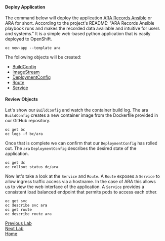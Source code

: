 #### Deploy Application

The command below will deploy the application [ARA Records Ansible](https://github.com/openstack/ara) or ARA for short.
According to the project's README: "ARA Records Ansible playbook runs and makes the recorded data available and intuitive for users and systems."  It is a simple web-based python application that is easily deployed to OpenShift. 

```
oc new-app --template ara
```
The following objects will be created:

- [BuildConfig](https://docs.openshift.org/latest/dev_guide/builds/build_strategies.html#docker-strategy-options) 
- [ImageStream](https://docs.openshift.org/latest/dev_guide/managing_images.html) 
- [DeploymentConfig](https://docs.openshift.org/latest/dev_guide/deployments/how_deployments_work.html)
- [Route](https://docs.openshift.org/latest/dev_guide/routes.html)
- [Service](https://docs.openshift.org/latest/architecture/core_concepts/pods_and_services.html#services)


#### Review Objects


Let's show our `BuildConfig` and watch the container build log. The ara `BuildConfig` creates a new container
image from the Dockerfile provided in our GitHub repository.

```
oc get bc
oc logs -f bc/ara
```

Once that is complete we can confirm that our `DeploymentConfig` has rolled out. The `ara` `DeploymentConfig` 
describes the desired state of the application. 

```
oc get dc
oc rollout status dc/ara
```

Now let's take a look at the `Service` and `Route`. A `Route` exposes a `Service` to allow ingress traffic access via a hostname.
In the case of ARA this allows us to view the web interface of the application.
A `Service` provides a consistent load balanced endpoint that permits pods to access each other. 


```
oc get svc
oc describe svc ara
oc get route
oc describe route ara
```

[Previous Lab](../lab3/lab3.md)\
[Next Lab](../lab5/lab5.md)\
[Home](../../README.md)
